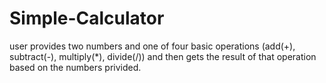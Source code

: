 # Simple-Calculator
user provides two numbers and one of four basic operations (add(+), subtract(-), multiply(*), divide(/)) and then gets the result of that operation based on the numbers privided.

